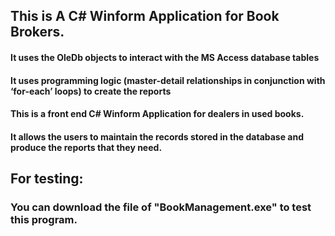 
## This is A C# Winform Application for  Book Brokers.

#### It uses the OleDb objects to interact with the MS Access database tables
#### It uses programming logic (master-detail relationships in conjunction with ‘for-each’ loops) to create the reports

#### This is a front end C# Winform Application for dealers in used books. 
#### It allows the users to maintain the records stored in the database and produce the reports that they need.

## For testing:
### You can download the file of "BookManagement.exe" to test this program.
